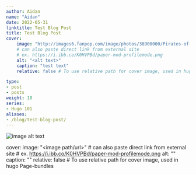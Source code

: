```yaml
---
author: Aidan
name: "Aidan"
date: 2022-05-31
linktitle: Test Blog Post
title: Test Blog Post
cover:
    image: "http://images6.fanpop.com/image/photos/38900000/Pirates-of-the-Caribbean-pirates-of-the-caribbean-38975817-1280-800.jpg"
    # can also paste direct link from external site
    # ex. https://i.ibb.co/K0HVPBd/paper-mod-profilemode.png
    alt: "<alt text>"
    caption: "test text"
    relative: false # To use relative path for cover image, used in hugo Page-bundles

type:
- post
- posts
weight: 10
series:
- Hugo 101
aliases:
- /blog/test-blog-post/
---
```


![image alt text](https://dallas.characters.io/wp-content/uploads/sites/23/2019/11/jack-sparrow-3.jpg)

cover:
    image: "<image path/url>"
    # can also paste direct link from external site
    # ex. https://i.ibb.co/K0HVPBd/paper-mod-profilemode.png
    alt: "<alt text>"
    caption: "<text>"
    relative: false # To use relative path for cover image, used in hugo Page-bundles